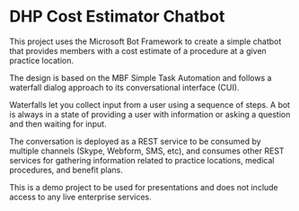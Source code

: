 # DHP Cost Estimator Chatbot

This project uses the Microsoft Bot Framework to create a simple chatbot that provides members with a cost estimate of a procedure at a given practice location.  

The design is based on the MBF Simple Task Automation and follows a waterfall dialog approach to its conversational interface (CUI).

Waterfalls let you collect input from a user using a sequence of steps. A bot is always in a state of providing a user with information or asking a question and then waiting for input.  

The conversation is deployed as a REST service to be consumed by multiple channels (Skype, Webform, SMS, etc), and consumes other REST services for gathering information related to practice locations, medical procedures, and benefit plans. 

This is a demo project to be used for presentations and does not include access to any live enterprise services.
